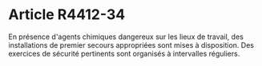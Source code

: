 # Article R4412-34

  
En présence d'agents chimiques dangereux sur les lieux de travail, des installations de premier secours appropriées sont mises à disposition. Des exercices de sécurité pertinents sont organisés à intervalles réguliers.